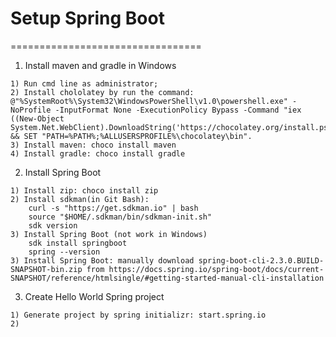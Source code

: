 # Setup Spring Boot
=================================<br/>
1. Install maven and gradle in Windows
```
1) Run cmd line as administrator;
2) Install chololatey by run the command:
@"%SystemRoot%\System32\WindowsPowerShell\v1.0\powershell.exe" -NoProfile -InputFormat None -ExecutionPolicy Bypass -Command "iex ((New-Object System.Net.WebClient).DownloadString('https://chocolatey.org/install.ps1'))" && SET "PATH=%PATH%;%ALLUSERSPROFILE%\chocolatey\bin".
3) Install maven: choco install maven
4) Install gradle: choco install gradle
```
2. Install Spring Boot
```
1) Install zip: choco install zip
2) Install sdkman(in Git Bash): 
	curl -s "https://get.sdkman.io" | bash
	source "$HOME/.sdkman/bin/sdkman-init.sh"
	sdk version
3) Install Spring Boot (not work in Windows)
	sdk install springboot
	spring --version
3) Install Spring Boot: manually download spring-boot-cli-2.3.0.BUILD-SNAPSHOT-bin.zip from https://docs.spring.io/spring-boot/docs/current-SNAPSHOT/reference/htmlsingle/#getting-started-manual-cli-installation
```
3. Create Hello World Spring project
```
1) Generate project by spring initializr: start.spring.io
2) 
```
